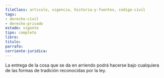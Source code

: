 ```yaml
---
fileClass: articulo, vigencia, historia-y-fuentes, codigo-civil
tags:
- derecho-civil
- derecho-privado
estado: vigente
tipo: completo
libro:
titulo:
parrafo:
corriente-juridica:
---
```

La entrega de la cosa que se da en arriendo podrá hacerse bajo cualquiera de las formas de tradición reconocidas por la ley.
